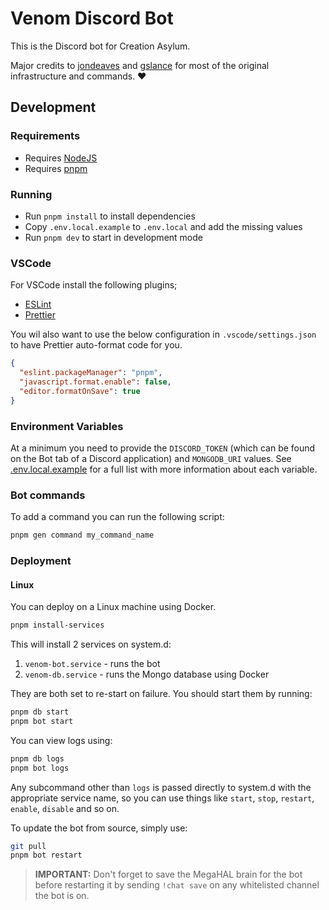 # Venom Discord Bot

This is the Discord bot for Creation Asylum.

Major credits to [jondeaves](https://github.com/jondeaves) and [gslance](https://github.com/gslance)
for most of the original infrastructure and commands. ❤️

## Development

### Requirements

- Requires [NodeJS](https://nodejs.org/)
- Requires [pnpm](https://pnpm.io/)

### Running

- Run `pnpm install` to install dependencies
- Copy `.env.local.example` to `.env.local` and add the missing values
- Run `pnpm dev` to start in development mode

### VSCode

For VSCode install the following plugins;

- [ESLint](https://marketplace.visualstudio.com/items?itemName=dbaeumer.vscode-eslint)
- [Prettier](https://marketplace.visualstudio.com/items?itemName=esbenp.prettier-vscode)

You wil also want to use the below configuration in `.vscode/settings.json` to have Prettier
auto-format code for you.

```json
{
  "eslint.packageManager": "pnpm",
  "javascript.format.enable": false,
  "editor.formatOnSave": true
}
```

### Environment Variables

At a minimum you need to provide the `DISCORD_TOKEN` (which can be found on the Bot tab of a Discord
application) and `MONGODB_URI` values. See [.env.local.example](/.env.local.example) for a full list
with more information about each variable.

### Bot commands

To add a command you can run the following script:

```sh
pnpm gen command my_command_name
```

### Deployment

#### Linux

You can deploy on a Linux machine using Docker.

```sh
pnpm install-services
```

This will install 2 services on system.d:

1. `venom-bot.service` - runs the bot
2. `venom-db.service` - runs the Mongo database using Docker

They are both set to re-start on failure. You should start them by running:

```sh
pnpm db start
pnpm bot start
```

You can view logs using:

```sh
pnpm db logs
pnpm bot logs
```

Any subcommand other than `logs` is passed directly to system.d with the appropriate service name,
so you can use things like `start`, `stop`, `restart`, `enable`, `disable` and so on.

To update the bot from source, simply use:

```sh
git pull
pnpm bot restart
```

> **IMPORTANT:** Don't forget to save the MegaHAL brain for the bot before restarting it by sending
> `!chat save` on any whitelisted channel the bot is on.
